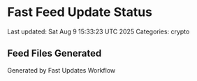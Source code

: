 # Fast Feed Update Status
Last updated: Sat Aug  9 15:33:23 UTC 2025
Categories: crypto

## Feed Files Generated

Generated by Fast Updates Workflow
